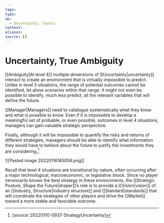 ```yaml
---
tags:
type:
up:
  - Uncertainty, levels
context:
aliases:
source: []
---
```


# Uncertainty, True Ambiguity

[[Ambiguity|At level 4]] multiple dimensions of [[Uncertainty|uncertainty]] interact to create an environment that is virtually impossible to predict. Unlike in level 3 situations, the range of potential outcomes cannot be identified, let alone scenarios within that range. It might not even be possible to identify, much less predict, all the relevant variables that will define the future.

[[Manager|Managers]] need to catalogue systematically what they know and what is possible to know. Even if it is impossible to develop a meaningful set of probable, or even possible, outcomes in level 4 situations, managers can gain valuable strategic perspective.

Finally, although it will be impossible to quantify the risks and returns of different strategies, managers should be able to identify what information they would have to believe about the future to justify the investments they are considering.[^1]

![[Pasted image 20220116185059.png]]

Recall that level 4 situations are transitional by nature, often occurring after a major technological, macroeconomic, or legislative shock. Since no player necessarily knows the best strategy in these environments, the [[Strategic Posture, Shape the Future|shaper]]’s role is to provide a [[Vision|vision]] of an [[Industry, Structure|industry structure]] and [[Standard|standards]] that will coordinate the strategies of other players and drive the [[Market]] toward a more stable and favorable outcome.

[^1]: [source::20220110-0937-StrategyUncertainty]
